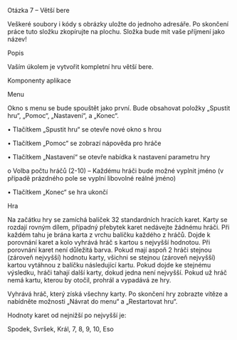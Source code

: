 Otázka 7 – Větší bere

Veškeré soubory i kódy s obrázky uložte do jednoho adresáře. Po skončení práce tuto složku zkopírujte na plochu. Složka bude mít vaše příjmení jako název!

Popis

Vaším úkolem je vytvořit kompletní hru větší bere.

Komponenty aplikace

Menu

Okno s menu se bude spouštět jako první. Bude obsahovat položky „Spustit hru“, „Pomoc“, „Nastavení“, a „Konec“.

• Tlačítkem „Spustit hru“ se otevře nové okno s hrou

• Tlačítkem „Pomoc“ se zobrazí nápověda pro hráče

• Tlačítkem „Nastavení“ se otevře nabídka k nastavení parametru hry

o Volba počtu hráčů (2-10) – Každému hráči bude možné vyplnit jméno (v případě prázdného pole se vyplní libovolné reálné jméno)

• Tlačítkem „Konec“ se hra ukončí

Hra

Na začátku hry se zamíchá balíček 32 standardních hracích karet. Karty se rozdají rovným dílem, případný přebytek karet nedávejte žádnému hráči. Při každém tahu je brána karta z vrchu balíčku každého z hráčů. Dojde k porovnání karet a kolo vyhrává hráč s kartou s nejvyšší hodnotou. Při porovnání karet není důležitá barva. Pokud mají aspoň 2 hráči stejnou (zároveň nejvyšší) hodnotu karty, všichni se stejnou (zároveň nejvyšší) kartou vytáhnou z balíčku následující kartu. Pokud dojde ke stejnému výsledku, hráči tahají další karty, dokud jedna není nejvyšší. Pokud už hráč nemá kartu, kterou by otočil, prohrál a vypadává ze hry.

Vyhrává hráč, který získá všechny karty. Po skončení hry zobrazte vítěze a nabídněte možnosti „Návrat do menu“ a „Restartovat hru“.

Hodnoty karet od nejnižší po nejvyšší je:

Spodek, Svršek, Král, 7, 8, 9, 10, Eso

